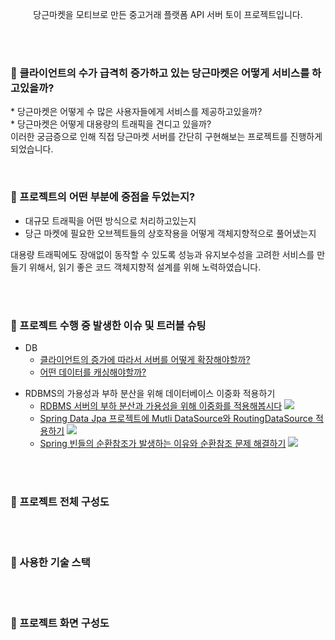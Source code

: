 
<p align="center"><span>당근마켓</span>을 모티브로 만든 중고거래 플랫폼 API 서버 토이 프로젝트입니다.</p>

<br>
<br>

### 🥕 클라이언트의 수가 급격히 증가하고 있는 <span>당근마켓</span>은 어떻게 서비스를 하고있을까?
<p>
* 당근마켓은 어떻게 수 많은 사용자들에게 서비스를 제공하고있을까? <br>
* 당근마켓은 어떻게 대용량의 트래픽을 견디고 있을까? <br>이러한 궁금증으로 인해 직접 당근마켓 서버를 간단히 구현해보는 프로젝트를 진행하게 되었습니다.<p>

<br>

### 🥕 프로젝트의 어떤 부분에 중점을 두었는지?

* 대규모 트래픽을 어떤 방식으로 처리하고있는지
* 당근 마켓에 필요한 오브젝트들의 상호작용을 어떻게 객체지향적으로 풀어냈는지

대용량 트래픽에도 장애없이 동작할 수 있도록 성능과 유지보수성을 고려한 서비스를 만들기 위해서, 읽기 좋은 코드 객체지향적 설계를 위해 노력하였습니다.

<br>
<br>

### 🥕 프로젝트 수행 중 발생한 이슈 및 트러블 슈팅

* DB
    * [클라이언트의 증가에 따라서 서버를 어떻게 확장해야할까?](https://fluorescent-sceptre-6b9.notion.site/626c4d1235184c1c83913a6cca1ad819)
    * [어떤 데이터를 캐싱해야할까?](https://fluorescent-sceptre-6b9.notion.site/e5e730e11a4e4c40a1f1b2569c950ac4)
<!-- * 중복되는 로그인 체크 기능을 인터셉터를 이용해서 구현하기 
    * [사용자 로그인 체크는 어디서 해야할까요 - Filter와 Interceptor]() <img src="https://img.shields.io/badge/-WRITING-gray"><br>  -->
* RDBMS의 가용성과 부하 분산을 위해 데이터베이스 이중화 적용하기 
    * [RDBMS 서버의 부하 분산과 가용성을 위해 이중화를 적용해봅시다]() <img src="https://img.shields.io/badge/-WRITING-gray"><br>
    * [Spring Data Jpa 프로젝트에 Mutli DataSource와 RoutingDataSource 적용하기]() <img src="https://img.shields.io/badge/-WRITING-gray"><br>
    * [Spring 빈들의 순환참조가 발생하는 이유와 순환참조 문제 해결하기]() <img src="https://img.shields.io/badge/-WRITING-gray"><br>

<br>


<br>

### 🥕 프로젝트 전체 구성도
<div align="center"><img src=""></div>
<br>
<br>

### 🥕 사용한 기술 스택

<br>

<div align="center"><img src=""></div>

<br>

### 🥕 프로젝트 화면 구성도 

<br>
<div align="center"><img src="">
